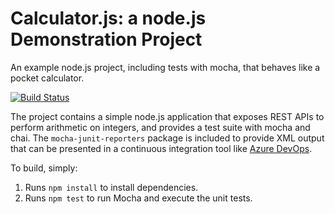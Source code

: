 Calculator.js: a node.js Demonstration Project
==============================================
An example node.js project, including tests with mocha, that behaves like
a pocket calculator.

[![Build Status](https://powlin.visualstudio.com/Parts%20Unlimited/_apis/build/status/Powlinz.calculator?branchName=master)](https://powlin.visualstudio.com/Parts%20Unlimited/_build/latest?definitionId=3&branchName=master)

The project contains a simple node.js application that exposes REST APIs
to perform arithmetic on integers, and provides a test suite with mocha
and chai.  The `mocha-junit-reporters` package is included to provide XML
output that can be presented in a continuous integration tool like
[Azure DevOps](https://azure.com/devops).

To build, simply:

1. Runs `npm install` to install dependencies.
2. Runs `npm test` to run Mocha and execute the unit tests.

